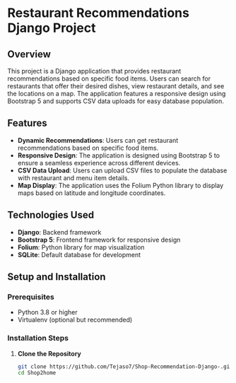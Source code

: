 # Restaurant Recommendations Django Project

## Overview
This project is a Django application that provides restaurant recommendations based on specific food items. Users can search for restaurants that offer their desired dishes, view restaurant details, and see the locations on a map. The application features a responsive design using Bootstrap 5 and supports CSV data uploads for easy database population.

## Features
- **Dynamic Recommendations**: Users can get restaurant recommendations based on specific food items.
- **Responsive Design**: The application is designed using Bootstrap 5 to ensure a seamless experience across different devices.
- **CSV Data Upload**: Users can upload CSV files to populate the database with restaurant and menu item details.
- **Map Display**: The application uses the Folium Python library to display maps based on latitude and longitude coordinates.

## Technologies Used
- **Django**: Backend framework
- **Bootstrap 5**: Frontend framework for responsive design
- **Folium**: Python library for map visualization
- **SQLite**: Default database for development

## Setup and Installation

### Prerequisites
- Python 3.8 or higher
- Virtualenv (optional but recommended)

### Installation Steps

1. **Clone the Repository**
   ```bash
   git clone https://github.com/Tejaso7/Shop-Recommendation-Django-.git
   cd Shop2home
   
